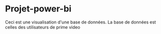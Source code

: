 # Projet-power-bi
Ceci est une visualisation d'une base de données. La base de données est celles des utilisateurs de prime video
